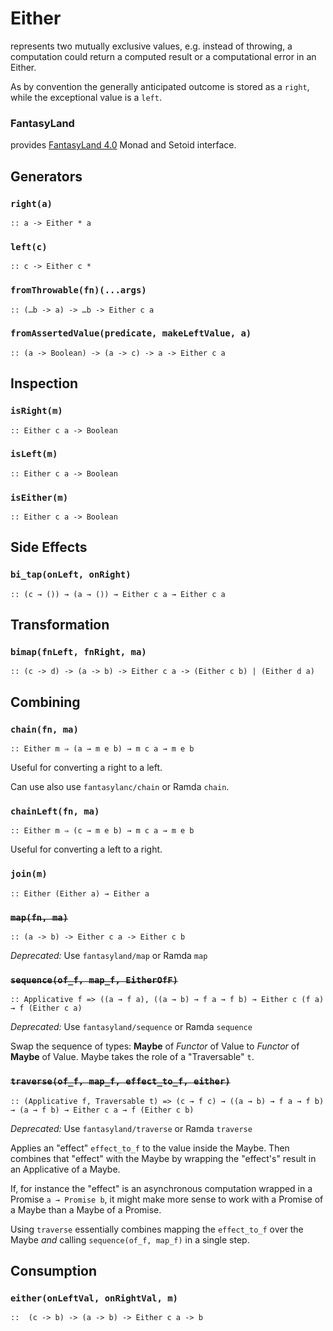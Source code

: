 Either
======
represents two mutually exclusive values, e.g. instead of throwing, a computation could return a computed result or a computational error in an Either.

As by convention the generally anticipated outcome is stored as a `right`, while the exceptional value is a `left`.

### FantasyLand
provides [FantasyLand 4.0][FL-4] Monad and Setoid interface.

Generators
-----------
### `right(a)`
`:: a -> Either * a`

### `left(c)`
`:: c -> Either c *`

### `fromThrowable(fn)(...args)`
`:: (…b -> a) -> …b -> Either c a`

### `fromAssertedValue(predicate, makeLeftValue, a)`
`:: (a -> Boolean) -> (a -> c) -> a -> Either c a`

Inspection
---------
### `isRight(m)`
`:: Either c a -> Boolean`

### `isLeft(m)`
`:: Either c a -> Boolean`

### `isEither(m)`
`:: Either c a -> Boolean`

Side Effects
------

### `bi_tap(onLeft, onRight)`
`:: (c → ()) → (a → ()) → Either c a → Either c a`

Transformation
-------------

### `bimap(fnLeft, fnRight, ma)`
`:: (c -> d) -> (a -> b) -> Either c a -> (Either c b) | (Either d a)`

Combining
-------

### `chain(fn, ma)`
`:: Either m ⇒ (a → m e b) → m c a → m e b`

Useful for converting a right to a left.

Can use also use `fantasylanc/chain` or Ramda `chain`.

### `chainLeft(fn, ma)`
`:: Either m ⇒ (c → m e b) → m c a → m e b`

Useful for converting a left to a right.

### `join(m)`
`:: Either (Either a) → Either a`

### ~~`map(fn, ma)`~~
`:: (a -> b) -> Either c a -> Either c b`

*Deprecated:* Use `fantasyland/map` or Ramda `map`

### ~~`sequence(of_f, map_f, EitherOfF)`~~
`:: Applicative f => ((a → f a), ((a → b) → f a → f b) → Either c (f a) → f (Either c a)`

*Deprecated:* Use `fantasyland/sequence` or Ramda `sequence`

Swap the sequence of types: **Maybe** of *Functor* of Value to *Functor* of **Maybe** of Value. Maybe takes the role of a "Traversable" `t`.

### ~~`traverse(of_f, map_f, effect_to_f, either)`~~
`:: (Applicative f, Traversable t) => (c → f c) → ((a → b) → f a → f b) → (a → f b) → Either c a → f (Either c b)`

*Deprecated:* Use `fantasyland/traverse` or Ramda `traverse`

Applies an "effect" `effect_to_f` to the value inside the Maybe. Then combines that "effect" with the Maybe by wrapping the "effect's" result in an Applicative of a Maybe. 

If, for instance the "effect" is an asynchronous computation wrapped in a Promise `a → Promise b`, it might make more sense to work with a Promise of a Maybe than a Maybe of a Promise. 

Using `traverse` essentially combines mapping the `effect_to_f` over the Maybe *and* calling `sequence(of_f, map_f)` in a single step.

Consumption
-----------
### `either(onLeftVal, onRightVal, m)`
`::  (c -> b) -> (a -> b) -> Either c a -> b`


[FL-4]: https://github.com/fantasyland/fantasy-land/tree/v4.0.1#fantasy-land-specification
